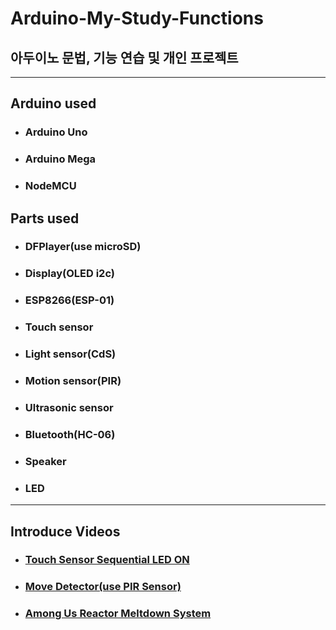 # Arduino-My-Study-Functions
## 아두이노 문법, 기능 연습 및 개인 프로젝트

----

## Arduino used
- ### Arduino Uno
- ### Arduino Mega
- ### NodeMCU

## Parts used
- ### DFPlayer(use microSD)
- ### Display(OLED i2c)
- ### ESP8266(ESP-01)
- ### Touch sensor
- ### Light sensor(CdS)
- ### Motion sensor(PIR)
- ### Ultrasonic sensor
- ### Bluetooth(HC-06)
- ### Speaker
- ### LED

----

## Introduce Videos
- ### [Touch Sensor Sequential LED ON](https://www.youtube.com/watch?v=sDD3FzvUeh4)
- ### [Move Detector(use PIR Sensor)](https://www.youtube.com/watch?v=hoPve-1WJnE)
- ### [Among Us Reactor Meltdown System](https://www.youtube.com/watch?v=wa1X1JYEWH8)
